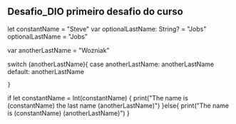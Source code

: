 ## Desafio_DIO primeiro desafio do curso 
let constantName = "Steve"
var optionalLastName: String? = "Jobs"
optionalLastName = "Jobs"

var anotherLastName = "Wozniak"

switch (anotherLastName){
case anotherLastName: anotherLastName
default: anotherLastName
    
    }

if let constantName = Int(constantName) {
    print("The name is \(constantName) the last name \(anotherLastName)")
}else{
    print("The name is \(constantName) \(anotherLastName)")
}
